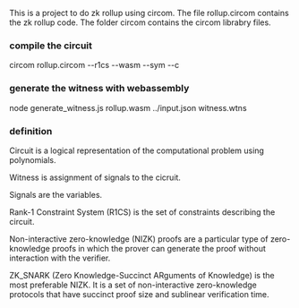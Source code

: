 This is a project to do zk rollup using circom. The file rollup.circom contains the zk rollup code. The folder circom contains the circom librabry files.

### compile the circuit
circom rollup.circom --r1cs --wasm --sym --c

### generate the witness with webassembly
node generate_witness.js rollup.wasm ../input.json witness.wtns

### definition
Circuit is a logical representation of the computational problem using polynomials.  

Witness is assignment of signals to the cicruit.  

Signals are the variables.  

Rank-1 Constraint System (R1CS) is the set of constraints describing the circuit.  

Non-interactive zero-knowledge (NIZK) proofs are a particular type of zero-knowledge proofs in which the prover can generate the proof without interaction with the verifier.  

ZK_SNARK (Zero Knowledge-Succinct ARguments of Knowledge) is the most preferable NIZK. It is a set of non-interactive zero-knowledge protocols that have succinct proof size and sublinear verification time.  

  
